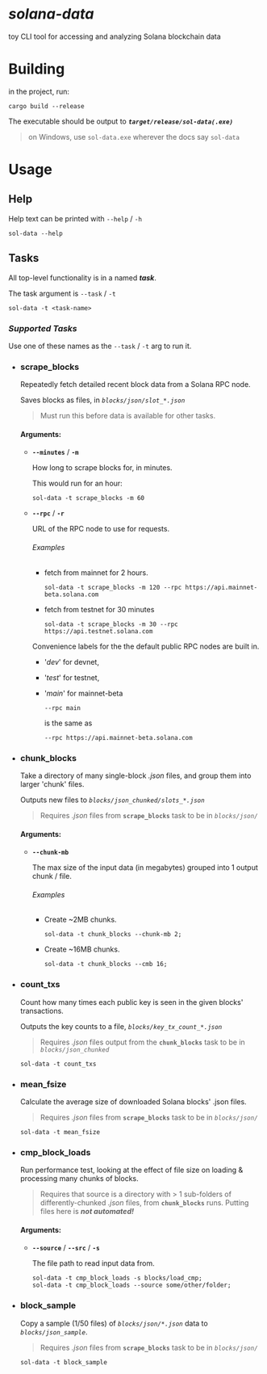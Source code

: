 # _solana-data_
toy CLI tool for accessing and analyzing Solana blockchain data

# **Building**

in the project, run: 

```
cargo build --release
```

The executable should be output to _**`target/release/sol-data(.exe)`**_

>on Windows, use `sol-data.exe` wherever the docs say `sol-data`


# **Usage**



## **Help**

Help text can be printed with `--help` / `-h`
```
sol-data --help
```

## **Tasks**
All top-level functionality is in a named ___task___.

The task argument is `--task` / `-t`

```
sol-data -t <task-name>
```

### _Supported Tasks_

Use one of these names as the `--task` / `-t` arg to run it.

* ### **scrape_blocks**
    Repeatedly fetch detailed recent block data from a Solana RPC node.
    
    Saves blocks as files, in _`blocks/json/slot_*.json`_

    >Must run this before data is available for other tasks.

    #### Arguments:
    * **`--minutes`** / **`-m`**
        
        How long to scrape blocks for, in minutes.

        This would run for an hour:
        ```
        sol-data -t scrape_blocks -m 60
        ```
    * **`--rpc`** / **`-r`**
        
        URL of the RPC node to use for requests.
        
        ###### Examples
        * fetch from mainnet for 2 hours.
            ```
            sol-data -t scrape_blocks -m 120 --rpc https://api.mainnet-beta.solana.com
            ```
        * fetch from testnet for 30 minutes
            ```
            sol-data -t scrape_blocks -m 30 --rpc https://api.testnet.solana.com
            ```

        Convenience labels for the the default public RPC nodes are built in.

        * '_dev_' for devnet,
        
        * '_test_' for testnet,

        * '_main_' for mainnet-beta

            ```
            --rpc main
            ```
            is the same as
            ```
            --rpc https://api.mainnet-beta.solana.com
            ```

* ### **chunk_blocks**
    Take a directory of many single-block _.json_ files, and group them into larger 'chunk' files.

    Outputs new files to _`blocks/json_chunked/slots_*.json`_ 

    >Requires _.json_ files from **`scrape_blocks`** task to be in _`blocks/json/`_

    #### Arguments:
    * **`--chunk-mb`**
        
        The max size of the input data (in megabytes) grouped into 1 output chunk / file.

        ###### Examples
        * Create ~2MB chunks.
            ```
            sol-data -t chunk_blocks --chunk-mb 2;
            ```
        * Create ~16MB chunks.
            ```
            sol-data -t chunk_blocks --cmb 16;
            ```
* ### **count_txs**
    Count how many times each public key is seen in the given blocks' transactions.
    
    Outputs the key counts to a file, _`blocks/key_tx_count_*.json`_

    >Requires _.json_ files output from the **`chunk_blocks`** task to be in _`blocks/json_chunked`_
    ```
    sol-data -t count_txs
    ```
* ### **mean_fsize**
    Calculate the average size of downloaded Solana blocks' .json files.
    
    >Requires _.json_ files from **`scrape_blocks`** task to be in _`blocks/json/`_
    ```
    sol-data -t mean_fsize
    ```
* ### **cmp_block_loads**
    Run performance test, looking at the effect of file size on loading & processing many chunks of blocks.
    
    >Requires that source is a directory with > 1 sub-folders of differently-chunked _.json_ files, from **`chunk_blocks`** runs. 
    >Putting files here is _**not automated!**_

    #### Arguments:
    * **`--source`** / **`--src`** / **`-s`**
        
        The file path to read input data from.

        ```
        sol-data -t cmp_block_loads -s blocks/load_cmp;
        sol-data -t cmp_block_loads --source some/other/folder;
        ```
* ### **block_sample**
    Copy a sample (1/50 files) of _`blocks/json/*.json`_ data to _`blocks/json_sample`_.

    >Requires _.json_ files from **`scrape_blocks`** task to be in _`blocks/json/`_
    ```
    sol-data -t block_sample
    ```
#  
